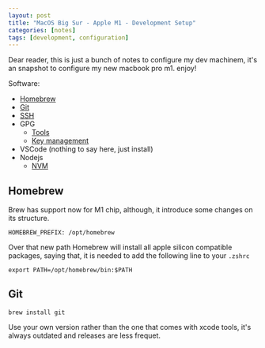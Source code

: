 ```yaml
---
layout: post
title: "MacOS Big Sur - Apple M1 - Development Setup"
categories: [notes]
tags: [development, configuration]
---
```


Dear reader, this is just a bunch of notes to configure my dev machinem, it's an snapshot to configure my new macbook pro m1. enjoy!

Software:

- [Homebrew](#homegbrew)
- [Git](#git)
- [SSH](https://docs.github.com/en/github/authenticating-to-github/connecting-to-github-with-ssh)
- GPG
    - [Tools](https://gist.github.com/troyfontaine/18c9146295168ee9ca2b30c00bd1b41e)
    - [Key management](https://insight.o-o.studio/article/setting-up-gpg.html)
- VSCode (nothing to say here, just install)
- Nodejs
    - [NVM](https://github.com/nvm-sh/nvm#installing-and-updating)

## Homebrew

Brew has support now for M1 chip, although, it introduce some changes on its structure.

`HOMEBREW_PREFIX: /opt/homebrew`

Over that new path Homebrew will install all apple silicon compatible packages, saying that, it is needed to add the following line to your `.zshrc`

`export PATH=/opt/homebrew/bin:$PATH`

## Git

`brew install git`

Use your own version rather than the one that comes with xcode tools, it's always outdated and releases are less frequet.
